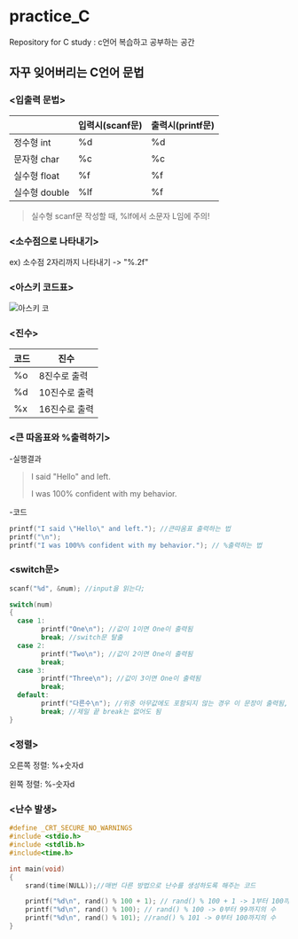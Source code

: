 # practice_C
Repository for C  study : c언어 복습하고 공부하는 공간


## 자꾸 잊어버리는 C언어 문법

### <입출력 문법>
||입력시(scanf문)|출력시(printf문)|
|--|--|--|
|정수형 int|%d|%d|
|문자형 char|%c|%c|
|실수형 float|%f|%f|
|실수형 double|%lf|%f|
>실수형 scanf문 작성할 때, %lf에서 소문자 L임에 주의!

### <소수점으로 나타내기>
ex) 소수점 2자리까지 나타내기 -> "%.2f"

### <아스키 코드표>
![아스키 코](https://search.pstatic.net/common/?src=http%3A%2F%2Fblogfiles.naver.net%2FMjAyMjA4MzBfMTk5%2FMDAxNjYxODMzNjUyNzYw.Ch6CCXmFR88UTMiMOmqcRVm1OmUsCS3cVJ-VqE8GvWcg.OIBZewhvEy0xBJmMp8tiwJUNI75jDYX5VAGMugB4tcUg.PNG.es7her%2F%25BE%25C6%25BD%25BA%25C5%25B0_%25C4%25DA%25B5%25E5%25C7%25A5_2-001.png&type=sc960_832)

### <진수>
|코드|진수|
|--|--|
|%o|8진수로 출력|
|%d|10진수로 출력|
|%x|16진수로 출력|

### <큰 따옴표와 %출력하기>
-실행결과
>I said "Hello" and left.
>
>I was 100% confident with my behavior.

-코드
```C
printf("I said \"Hello\" and left."); //큰따옴표 출력하는 법
printf("\n");
printf("I was 100%% confident with my behavior."); // %출력하는 법
``` 

### <switch문>
```C
scanf("%d", &num); //input을 읽는다;

switch(num)
{
  case 1:
        printf("One\n"); //값이 1이면 One이 출력됨
        break; //switch문 탈출
  case 2:
        printf("Two\n"); //값이 2이면 One이 출력됨
        break;
  case 3:
        printf("Three\n"); //값이 3이면 One이 출력됨
        break;
  default:
        printf("다른수\n"); //위중 아무값에도 포함되지 않는 경우 이 문장이 출력됨, 선택적으로 넣는 것임
        break; //제일 끝 break는 없어도 됨
}
```

### <정렬>

오른쪽 정렬: %+숫자d 

왼쪽 정렬: %-숫자d

### <난수 발생>
```C
#define _CRT_SECURE_NO_WARNINGS
#include <stdio.h>
#include <stdlib.h>
#include<time.h>

int main(void)
{
	srand(time(NULL));//매번 다른 방법으로 난수를 생성하도록 해주는 코드

	printf("%d\n", rand() % 100 + 1); // rand() % 100 + 1 -> 1부터 100까지의 난수 출력
	printf("%d\n", rand() % 100); // rand() % 100 -> 0부터 99까지의 수
	printf("%d\n", rand() % 101); //rand() % 101 -> 0부터 100까지의 수
}
```


